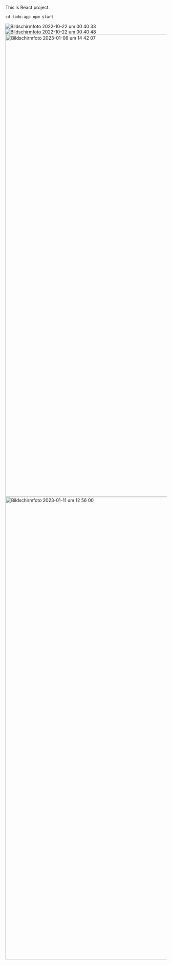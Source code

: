 This is React project.

`cd todo-app npm start`

![Bildschirmfoto 2022-10-22 um 00 40 33](https://user-images.githubusercontent.com/71287015/197299283-afbad9a1-5415-4fb0-815e-e98745faab7f.png)
![Bildschirmfoto 2022-10-22 um 00 40 48](https://user-images.githubusercontent.com/71287015/197299334-50a22f76-41dd-4678-98fe-fb393d6e3f30.png)
<img width="1438" alt="Bildschirm­foto 2023-01-06 um 14 42 07" src="https://user-images.githubusercontent.com/71287015/211023979-9d2dc6b6-6422-40cb-a769-f4abf80c878b.png">
<img width="1439" alt="Bildschirm­foto 2023-01-11 um 12 56 00" src="https://user-images.githubusercontent.com/71287015/211800301-e506a576-5ea4-4453-89d1-9e0ba84931e2.png">
